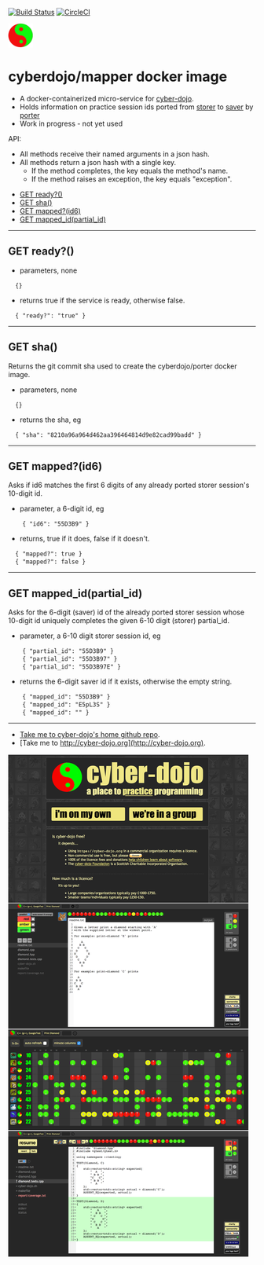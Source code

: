 
[![Build Status](https://travis-ci.org/cyber-dojo/mapper.svg?branch=master)](https://travis-ci.org/cyber-dojo/mapper)
[![CircleCI](https://circleci.com/gh/cyber-dojo/mapper.svg?style=svg)](https://circleci.com/gh/cyber-dojo/mapper)

<img src="https://raw.githubusercontent.com/cyber-dojo/nginx/master/images/home_page_logo.png"
alt="cyber-dojo yin/yang logo" width="50px" height="50px"/>

# cyberdojo/mapper docker image

- A docker-containerized micro-service for [cyber-dojo](http://cyber-dojo.org).
- Holds information on practice session ids ported from
[storer](https://github.com/cyber-dojo/storer)
to
[saver](https://github.com/cyber-dojo/saver)
by
[porter](https://github.com/cyber-dojo/porter)
- Work in progress - not yet used

API:
  * All methods receive their named arguments in a json hash.
  * All methods return a json hash with a single key.
    * If the method completes, the key equals the method's name.
    * If the method raises an exception, the key equals "exception".

- [GET ready?()](#get-ready)
- [GET sha()](#get-sha)
- [GET mapped?(id6)](#get-mappedid6)
- [GET mapped_id(partial_id)](#get-mappedidpartialid)

- - - -

## GET ready?()
- parameters, none
```
  {}
```
- returns true if the service is ready, otherwise false.
```
  { "ready?": "true" }
```

- - - -

## GET sha()
Returns the git commit sha used to create the cyberdojo/porter docker image.
- parameters, none
```
  {}
```
- returns the sha, eg
```
  { "sha": "8210a96a964d462aa396464814d9e82cad99badd" }
```

- - - -

## GET mapped?(id6)
Asks if id6 matches the first 6 digits of any already ported storer
session's 10-digit id.
- parameter, a 6-digit id, eg
```
    { "id6": "55D3B9" }
```
- returns, true if it does, false if it doesn't.
```
  { "mapped?": true }
  { "mapped?": false }
```

- - - -

## GET mapped_id(partial_id)
Asks for the 6-digit (saver) id of the already ported storer
session whose 10-digit id uniquely completes the given 6-10 digit (storer) partial_id.
- parameter, a 6-10 digit storer session id, eg
```
    { "partial_id": "55D3B9" }
    { "partial_id": "55D3B97" }
    { "partial_id": "55D3B97E" }    
```
- returns the 6-digit saver id if it exists, otherwise the empty string.
```
    { "mapped_id": "55D3B9" }
    { "mapped_id": "E5pL3S" }
    { "mapped_id": "" }
```

- - - -

* [Take me to cyber-dojo's home github repo](https://github.com/cyber-dojo/cyber-dojo).
* [Take me to http://cyber-dojo.org](http://cyber-dojo.org).

![cyber-dojo.org home page](https://github.com/cyber-dojo/cyber-dojo/blob/master/shared/home_page_snapshot.png)
